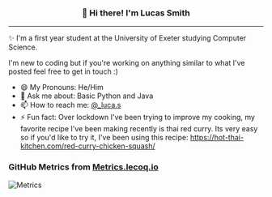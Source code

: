 
<h3 align="center">👋 Hi there! I'm Lucas Smith</h3>
<p align="center">
  <!--<a href="">Website</a> •
  <a href="">Twitter</a>-->
</p>

---
✨ I'm a first year student at the University of Exeter studying Computer Science. 

I'm new to coding but if you're working on anything similar to what I've posted feel free to get in touch :)

- 😄 My Pronouns: He/Him   
- 💬 Ask me about: Basic Python and Java 
- 📫 How to reach me: [@_luca.s](https://www.instagram.com/_luca.s/)
- ⚡ Fun fact: Over lockdown I've been trying to improve my cooking, my favorite recipe I've been making recently is thai red curry. Its very easy so if you'd like to try it, I've been using this recipe: https://hot-thai-kitchen.com/red-curry-chicken-squash/

### GitHub Metrics from [Metrics.lecoq.io](https://metrics.lecoq.io)

![Metrics](https://metrics.lecoq.io/lucas-ps?template=classic&languages=1&languages.colors=github&languages.threshold=0%25&config.timezone=Europe%2FLondon)


